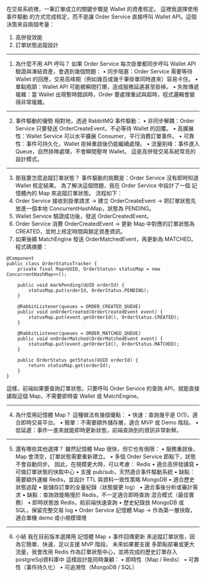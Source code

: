 在交易系統裡，一筆訂單成立的關鍵步驟是 Wallet 的資產核定。
這裡我選擇使用 事件驅動 的方式完成核定，而不是讓 Order Service 直接呼叫 Wallet API。這個決策來自兩個考量：
1.	高併發效能
2.	訂單狀態追蹤設計
________________________________________
1. 為什麼不用 API 呼叫？
如果 Order Service 每次掛單都同步呼叫 Wallet API 驗證與凍結資產，會遇到幾個問題：
•	同步阻塞：Order Service 需要等待 Wallet 的回應，交易高峰期（例如幾百或幾千筆掛單同時進來）容易卡住。
•	單點瓶頸：Wallet API 可能被瞬間打爆，造成服務延遲甚至掛掉。
•	失敗傳遞複雜：當 Wallet 出現暫時錯誤時，Order 要處理重試與超時，程式邏輯會變得非常複雜。
________________________________________
2. 事件驅動的優勢
相對地，透過 RabbitMQ 事件驅動：
•	非同步解耦：Order Service 只要發送 OrderCreateEvent，不必等待 Wallet 的回覆。
•	高擴展性：Wallet Service 可以水平擴展 Consumer，平行消費訂單事件。
•	可靠性：事件可持久化，Wallet 掛掉重啟後仍能繼續處理。
•	流量削峰：事件進入 Queue，自然排隊處理，不會瞬間壓垮 Wallet。
這是高併發交易系統常見的設計模式。
________________________________________
3. 那我要怎麼追蹤訂單狀態？
事件驅動的挑戰是：Order Service 沒有即時知道 Wallet 核定結果。
為了解決這個問題，我在 Order Service 中設計了一個 記憶體內的 Map 來追蹤訂單狀態。
流程如下：
1.	Order Service 接收到掛單請求 → 建立 OrderCreateEvent → 把訂單狀態先放進一個本地 ConcurrentHashMap，狀態為 PENDING。
2.	Wallet Service 驗證成功後，發送 OrderCreatedEvent。
3.	Order Service 消費 OrderCreatedEvent → 更新 Map 中對應的訂單狀態為 CREATED，並附上核定時間與鎖定資產資訊。
4.	如果後續 MatchEngine 發送 OrderMatchedEvent，再更新為 MATCHED。
程式碼摘要：
```
@Component
public class OrderStatusTracker {
    private final Map<UUID, OrderStatus> statusMap = new ConcurrentHashMap<>();

    public void markPending(UUID orderId) {
        statusMap.put(orderId, OrderStatus.PENDING);
    }

    @RabbitListener(queues = ORDER_CREATED_QUEUE)
    public void onOrderCreated(OrderCreatedEvent event) {
        statusMap.put(event.getOrderId(), OrderStatus.CREATED);
    }

    @RabbitListener(queues = ORDER_MATCHED_QUEUE)
    public void onOrderMatched(OrderMatchedEvent event) {
        statusMap.put(event.getOrderId(), OrderStatus.MATCHED);
    }

    public OrderStatus getStatus(UUID orderId) {
        return statusMap.get(orderId);
    }
}
```
這樣，前端如果要查詢訂單狀態，只要呼叫 Order Service 的查詢 API，就能直接讀取這個 Map，不需要即時查 Wallet 或 MatchEngine。
________________________________________
4. 為什麼用記憶體 Map？
這種做法有幾個優點：
•	快速：查詢幾乎是 O(1)，適合即時交易平台。
•	簡單：不需要額外儲存層，適合 MVP 或 Demo 階段。
•	低延遲：事件一進來就能即時更新狀態，前端查詢到的資訊非常新鮮。
________________________________________
5. 還有哪些其他選擇？
雖然記憶體 Map 很快，但它也有侷限：
•	服務重啟後，Map 會清空，訂單狀態需要重新建立。
•	多個 Order Service 節點下，狀態不會自動同步。
因此，在規模更大時，可以考慮：
Redis
•	適合高併發讀寫
•	可做訂單狀態的快取中心
•	支援 pub/sub，天然適合事件驅動系統
•	缺點：需要額外運維 Redis，並設計 TTL 與資料一致性策略
MongoDB
•	適合歷史狀態追蹤
•	能儲存訂單的全量紀錄（狀態變更 log）
•	適合事後分析或審計需求
•	缺點：查詢效能略慢於 Redis，不一定適合即時查詢
混合模式（最佳實務）
•	即時狀態放 Redis，給前端快速查詢
•	歷史紀錄放 MongoDB 或 SQL，保留完整交易 log
•	Order Service 記憶體 Map → 作為第一層快取，適合單機 demo 或小規模環境
________________________________________
6. 小結
我在目前版本選擇用 記憶體 Map + 事件回傳更新 來追蹤訂單狀態，因為它簡單、快速，足以支援 MVP 階段。
未來如果要支援 多節點部署或更大流量，我會改用 Redis 作為訂單狀態中心，並將完成的歷史訂單存入postgreSql資料庫中 
這樣設計能同時兼顧：
•	即時性（Map / Redis）
•	可靠性（事件持久化）
•	可追溯性（MongoDB / SQL）
